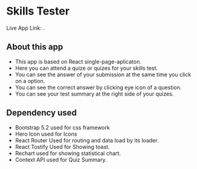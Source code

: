 # Skills Tester

Live App Link: [](https://.com).

## About this app

- This app is based on React single-page-aplicaton.
- Here you can attend a quize or quizes for your skills test.
- You can see the answer of your submission at the same time you click on a option.
- You can see the correct answer by clicking eye icon of a question.
- You can see your test summary at the right side of your quizes.
## Dependency used

- Bootstrap 5.2 used for css framework
- Hero Icon used for Icons
- React Router Used for routing and data load by its loader.
- React Tostify Used for Showing toast.
- Rechart used for showing statistical chart.
- Context API used for Quiz Summary.
        
